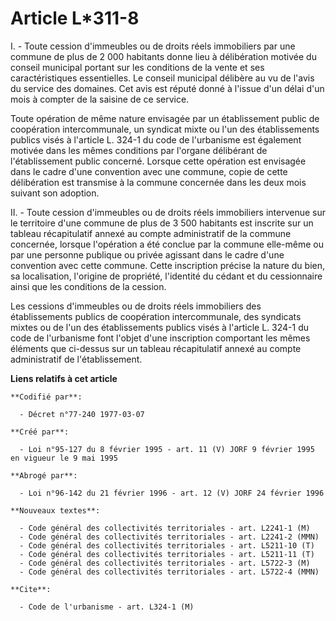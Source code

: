 # Article L*311-8

I. - Toute cession d'immeubles ou de droits réels immobiliers par une commune de plus de 2 000 habitants donne lieu à
délibération motivée du conseil municipal portant sur les conditions de la vente et ses caractéristiques essentielles. Le
conseil municipal délibère au vu de l'avis du service des domaines. Cet avis est réputé donné à l'issue d'un délai d'un mois
à compter de la saisine de ce service.

Toute opération de même nature envisagée par un établissement public de coopération intercommunale, un syndicat mixte ou l'un
des établissements publics visés à l'article L. 324-1 du code de l'urbanisme est également motivée dans les mêmes conditions
par l'organe délibérant de l'établissement public concerné. Lorsque cette opération est envisagée dans le cadre d'une
convention avec une commune, copie de cette délibération est transmise à la commune concernée dans les deux mois suivant son
adoption.

II. - Toute cession d'immeubles ou de droits réels immobiliers intervenue sur le territoire d'une commune de plus de 3 500
habitants est inscrite sur un tableau récapitulatif annexé au compte administratif de la commune concernée, lorsque
l'opération a été conclue par la commune elle-même ou par une personne publique ou privée agissant dans le cadre d'une
convention avec cette commune. Cette inscription précise la nature du bien, sa localisation, l'origine de propriété,
l'identité du cédant et du cessionnaire ainsi que les conditions de la cession.

Les cessions d'immeubles ou de droits réels immobiliers des établissements publics de coopération intercommunale, des
syndicats mixtes ou de l'un des établissements publics visés à l'article L. 324-1 du code de l'urbanisme font l'objet d'une
inscription comportant les mêmes éléments que ci-dessus sur un tableau récapitulatif annexé au compte administratif de
l'établissement.

**Liens relatifs à cet article**

	**Codifié par**:

	  - Décret n°77-240 1977-03-07

	**Créé par**:

	  - Loi n°95-127 du 8 février 1995 - art. 11 (V) JORF 9 février 1995 en vigueur le 9 mai 1995

	**Abrogé par**:

	  - Loi n°96-142 du 21 février 1996 - art. 12 (V) JORF 24 février 1996

	**Nouveaux textes**:

	  - Code général des collectivités territoriales - art. L2241-1 (M)
	  - Code général des collectivités territoriales - art. L2241-2 (MMN)
	  - Code général des collectivités territoriales - art. L5211-10 (T)
	  - Code général des collectivités territoriales - art. L5211-11 (T)
	  - Code général des collectivités territoriales - art. L5722-3 (M)
	  - Code général des collectivités territoriales - art. L5722-4 (MMN)

	**Cite**:

	  - Code de l'urbanisme - art. L324-1 (M)
